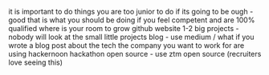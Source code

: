 it is important to do things you are too junior to do
if its going to be ough - good that is what you should be doing
if you feel competent and are 100% qualified where is your room to grow
github
website
1-2 big projects - nobody will look at the small little projects
blog - use medium / what if you wrote a blog post about the tech the company you want to work for are using
hackernoon
hackathon
open source - use ztm open source (recruiters love seeing this)
